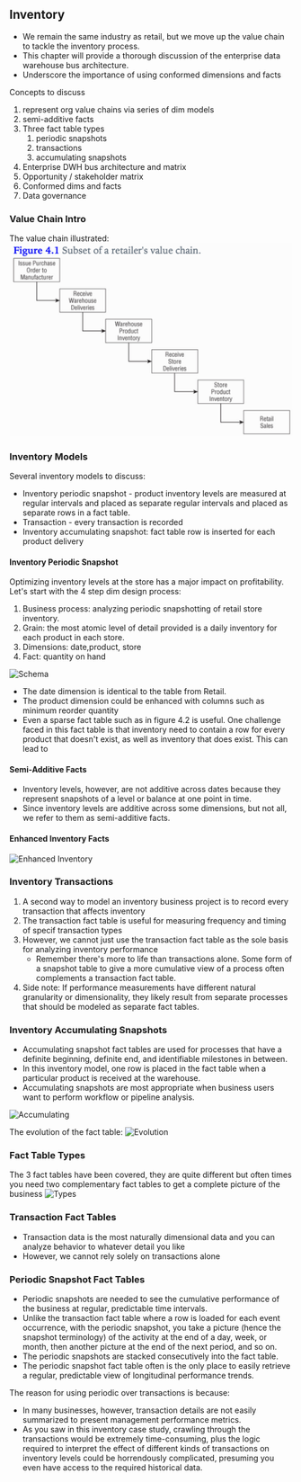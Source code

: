 ## Inventory
- We remain the same industry as retail, but we move up the value chain to tackle the inventory process.
- This chapter will provide a thorough discussion of the enterprise data warehouse bus architecture.
- Underscore the importance of using conformed dimensions and facts

Concepts to discuss
1. represent org value chains via series of dim models
2. semi-additive facts
3. Three fact table types
	1. periodic snapshots
	2. transactions
	3. accumulating snapshots
4. Enterprise DWH bus architecture and matrix
5. Opportunity / stakeholder matrix
6. Conformed dims and facts
7. Data governance

### Value Chain Intro
The value chain illustrated:
![Value Chain](images/Figure4.1-value_chain.png)

### Inventory Models
Several inventory models to discuss:
- Inventory periodic snapshot - product inventory levels are measured at regular intervals and placed as separate regular intervals and placed as separate rows in a fact table.
- Transaction - every transaction is recorded
- Inventory accumulating snapshot: fact table row is inserted for each product delivery

#### Inventory Periodic Snapshot
Optimizing inventory levels at the store has a major impact on profitability.
Let's start with the 4 step dim design process:
1. Business process: analyzing periodic snapshotting of  retail store inventory.
2. Grain: the most atomic level of detail provided is a daily inventory for each product in each store.
3. Dimensions: date,product, store
4. Fact: quantity on hand

![Schema](Figure4.2-periodic_schema.png)

- The date dimension is identical to the table from Retail.
- The product dimension could be enhanced with columns such as minimum reorder quantity
- Even a sparse fact table such as in figure 4.2 is useful. One challenge faced in this fact table is that inventory need to contain a row for every product that doesn't exist, as well as inventory that does exist. This can lead to 

#### Semi-Additive Facts
- Inventory levels, however, are not additive across dates because they represent snapshots of a level or balance at one point in time.
- Since inventory levels are additive across some dimensions, but not all, we refer to them as semi-additive facts.

#### Enhanced Inventory Facts
![Enhanced Inventory](Figure4.3_Enhanced_inventory.png)

### Inventory Transactions
1. A second way to model an inventory business project is to record every transaction that affects inventory
2. The transaction fact table is useful for measuring frequency and timing of specif transaction types
3. However, we cannot just use the transaction fact table as the sole basis for analyzing inventory performance
	- Remember there's more to life than transactions alone. Some form of a snapshot table to give a more cumulative view of a process often complements a transaction fact table.
4. Side note: If performance measurements have different natural granularity or dimensionality, they likely result from separate processes that should be modeled as separate fact tables.

### Inventory Accumulating Snapshots
- Accumulating snapshot fact tables are used for processes that have a definite beginning, definite end, and identifiable milestones in between.
- In this inventory model, one row is placed in the fact table when a particular product is received at the warehouse. 
- Accumulating snapshots are most appropriate when business users want to perform workflow or pipeline analysis.

![Accumulating](Figure4.5-accumulating.png)

The evolution of the fact table:
![Evolution](Figure4.6_Evolution.png)

### Fact Table Types
The 3 fact tables have been covered, they are quite different but often times you need two complementary fact tables to get a complete picture of the business
![Types]( Figure4.7_Types.png)


### Transaction Fact Tables
- Transaction data is the most naturally dimensional data and you can analyze behavior to whatever detail you like
- However, we cannot rely solely on transactions alone

### Periodic Snapshot Fact Tables
- Periodic snapshots are needed to see the cumulative performance of the business at regular, predictable time intervals.
- Unlike the transaction fact table where a row is loaded for each event occurrence, with the periodic snapshot, you take a picture (hence the snapshot terminology) of the activity at the end of a day, week, or month, then another picture at the end of the next period, and so on.
- The periodic snapshots are stacked consecutively into the fact table.
- The periodic snapshot fact table often is the only place to easily retrieve a regular, predictable view of longitudinal performance trends.

The reason for using periodic over transactions is because:
- In many businesses, however, transaction details are not easily summarized to present management performance metrics.
- As you saw in this inventory case study, crawling through the transactions would be extremely time-consuming, plus the logic required to interpret the effect of different kinds of transactions on inventory levels could be horrendously complicated, presuming you even have access to the required historical data.
